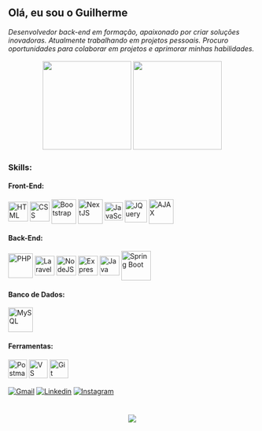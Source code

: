 ## Olá, eu sou o Guilherme
<i>
  Desenvolvedor back-end em formação, apaixonado por criar soluções inovadoras. Atualmente trabalhando em projetos pessoais. Procuro oportunidades para colaborar em projetos e aprimorar minhas habilidades.
</i>
<br>
<br>
<div align = "center">     
  <img height= "180em" src="https://github-readme-stats.vercel.app/api?username=guilherme0112&show_icons=true&theme=dark&include_all_commits=true&count_private=true"/>
  <img height= "180em" src="https://github-readme-stats.vercel.app/api/top-langs/?username=Guilherme0112&layout=compact&langs_count=7&theme=dark"/>     
</div>
<h3>Skills:</h3>
<div>
  <h4>Front-End:</h4>
    <img align="center" width="40" title="HTML" src="https://cdn.jsdelivr.net/gh/devicons/devicon@latest/icons/html5/html5-original.svg" />
    <img align="center" width="40" title="CSS"src="https://cdn.jsdelivr.net/gh/devicons/devicon@latest/icons/css3/css3-original.svg" />    
    <img align="center" width="50" title="Bootstrap" src="https://th.bing.com/th/id/R.7321a5c4e2a5df026a063e326b36bfe9?rik=WMGH49RNFxeF%2bQ&pid=ImgRaw&r=0" />    
    <img align="center" width="50" title="NextJS" src="https://cdn.worldvectorlogo.com/logos/next-js.svg" />    
    <img align="center" width="37" title="JavaScript" src="https://cdn.jsdelivr.net/gh/devicons/devicon@latest/icons/javascript/javascript-original.svg" />
    <img align="center" width="45" title="JQuery" src="https://th.bing.com/th/id/R.9999c1a8c347b81c5cb5df967664c4c3?rik=FHsenlk6erszpg&riu=http%3a%2f%2fpluspng.com%2fimg-png%2fjquery-logo-png--800.gif&ehk=gsP%2bp%2brVzzjyjQeEjqAhY1ODCpzk5LsWcq2W9rIaTQs%3d&risl=&pid=ImgRaw&r=0" />
    <img align="center" width="50" title="AJAX" src="https://upload.wikimedia.org/wikipedia/commons/thumb/a/a1/AJAX_logo_by_gengns.svg/1280px-AJAX_logo_by_gengns.svg.png" />
  <h4>Back-End:</h4>
    <img align="center" width="50" title="PHP" src="https://cdn.jsdelivr.net/gh/devicons/devicon@latest/icons/php/php-original.svg" />
    <img align="center" width="40" title="Laravel" src="https://cdn.jsdelivr.net/gh/devicons/devicon@latest/icons/laravel/laravel-original.svg" />
    <img align="center" width="40" title="NodeJS" src="https://cdn-icons-png.flaticon.com/512/5968/5968322.png" />
    <img align="center" width="40" title="Express JS" src="https://seekvectors.com/files/download/234b110fb32958f68f318e13c7a0610e.png" />
    <img align="center" width="40" title="Java" src="https://impactclient.net/img/java-icon.png" />    
    <img align="center" width="60" title="Spring Boot" src="https://th.bing.com/th/id/R.8315cb308b890c7087edfc088043f572?rik=odWAvjYFvlHZtg&pid=ImgRaw&r=0" />   
</div>
<h4>Banco de Dados:</h4>
    <img align="center" width="50" title="MySQL" src="https://cdn.jsdelivr.net/gh/devicons/devicon@latest/icons/mysql/mysql-original-wordmark.svg" />
<h4>Ferramentas:</h4>
  <div>
    <img align="center" heigth="38" width="38" title="Postman" src="https://www.svgrepo.com/show/354202/postman-icon.svg" />    
    <img align="center" heigth="38" width="38" title="VS Code" src="https://code.visualstudio.com/assets/images/code-stable.png" />    
    <img align="center" heigth="38" width="38" title="Git" src="https://creazilla-store.fra1.digitaloceanspaces.com/icons/3253808/git-icon-icon-md.png" />    
  </div>
  <br>
<div>
  <a href="mailto:guimendesmen124@gmail.com" target="_blank"><img align="center" title="Gmail" src="https://img.shields.io/badge/Gmail-D14836?style=for-the-badge&logo=gmail&logoColor=white"></a>
  <a href="https://www.linkedin.com/in/guilherme-mendes-gomes/" target="_blank"><img align="center" title="Linkedin" src="https://img.shields.io/badge/LinkedIn-0077B5?style=for-the-badge&logo=linkedin&logoColor=white"></a>
  <a href="https://instagram.com/gui.espanhol_" target="_blank"><img align="center" title="Instagram" src="https://img.shields.io/badge/Instagram-E4405F?style=for-the-badge&logo=instagram&logoColor=white"></a>
</div>

<h1></h1>

<div align="center">
  <image src="https://readme-typing-svg.herokuapp.com?font=Iosevka&size=16&color=97a4e2&center=true&width=1000&height=45&lines=Quem+anda+na+integridade+anda+seguro,+quem+falseia+seus+caminhos+será+descoberto.+-+(Provérbio+10:9)">

</div>
